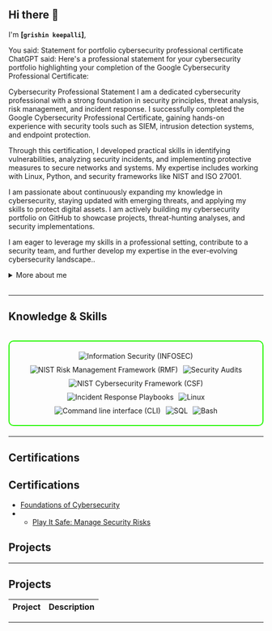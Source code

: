 ## Hi there 👋


I'm **[`grishin keepalli`]**, 

You said:
Statement for portfolio cybersecurity professional certificate 
ChatGPT said:
Here's a professional statement for your cybersecurity portfolio highlighting your completion of the Google Cybersecurity Professional Certificate:

Cybersecurity Professional Statement
I am a dedicated cybersecurity professional with a strong foundation in security principles, threat analysis, risk management, and incident response. I successfully completed the Google Cybersecurity Professional Certificate, gaining hands-on experience with security tools such as SIEM, intrusion detection systems, and endpoint protection.

Through this certification, I developed practical skills in identifying vulnerabilities, analyzing security incidents, and implementing protective measures to secure networks and systems. My expertise includes working with Linux, Python, and security frameworks like NIST and ISO 27001.

I am passionate about continuously expanding my knowledge in cybersecurity, staying updated with emerging threats, and applying my skills to protect digital assets. I am actively building my cybersecurity portfolio on GitHub to showcase projects, threat-hunting analyses, and security implementations.

I am eager to leverage my skills in a professional setting, contribute to a security team, and further develop my expertise in the ever-evolving cybersecurity landscape..


<details>
  <summary>More about me</summary>

- **Name**: grishin keepalli
- **From**: India
- **entry level cybersecurity professional**  
- I have experience in bug hunting, vulnerability assessment, penetration testing, and social engineering.
- Continuously improving my knowledge of **Website Vulnerabilities** and **Cybersecurity Skills**.
- I’m currently learning and exploring **advanced hacking techniques**, **networking**, **python**, and **cybersecurity certifications**.

</details>
<br>

---

<h2 id="knowledge_skills" align=''> Knowledge & Skills </h2>

<br>

<div style="border: 2px solid #22F700; border-radius: 10px; padding: 20px; margin-bottom: 20px;">
  <div align="left" style="display: flex; flex-wrap: wrap; justify-content: center; gap: 10px;">
      <img src="https://img.shields.io/badge/Burp_Suite-FF6633?style=for-the-badge&logo=burp-suite&color=000000" alt="Information Security (INFOSEC)" />
      <img src="https://img.shields.io/badge/Metasploit-008C8C?style=for-the-badge&logo=metasploit&color=000000" alt="NIST Risk Management Framework (RMF)" />
      <img src="https://img.shields.io/badge/Wireshark-009639?style=for-the-badge&logo=wireshark&color=000000" alt="Security Audits" />
      <img src="https://img.shields.io/badge/Bash-4EAA25?style=for-the-badge&logo=gnu-bash&color=000000" alt="NIST Cybersecurity Framework (CSF)" />
      <img src="https://img.shields.io/badge/Python-3776AB?style=for-the-badge&logo=python&color=000000" alt="Incident Response Playbooks" />
      <img src="https://img.shields.io/badge/Linux-FCC624?style=for-the-badge&logo=linux&color=000000" alt="Linux" />
      <img src="https://img.shields.io/badge/Go-00ADD8?style=for-the-badge&logo=go&color=000000" alt="Command line interface (CLI)" />
      <img src="https://img.shields.io/badge/Git-F05032?style=for-the-badge&logo=git&color=000000" alt="SQL" />
      <img src="https://img.shields.io/badge/Debian-D70A53?style=for-the-badge&logo=debian&color=000000" alt="Bash" />
 

  </div>
</div>

---
<h2 id="Certifications" align=''> Certifications </h2>

<div>



## Certifications  
- [Foundations of Cybersecurity](https://coursera.org/share/1f289cb20ea51254edffff3c4ce4ca3b)
- - [Play It Safe: Manage Security Risks](https://coursera.org/share/cbdd12e0bedf4c73f5352d28edaf7d49)  
 
## Projects  


</div>

---

<h2 id="Projects" align=''> Projects </h2>


| **Project**      | **Description**                                                                                  |
|-------------------|--------------------------------------------------------------------------------------------------|
  
---
